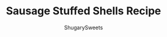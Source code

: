 ---
layout: ../../layouts/MarkdownPostLayout.astro
title: Sausage Stuffed Shells Recipe
author: ShugarySweets
pubDate: 2019-01-15
description: "These Easy, Cheesy Sausage Stuffed Pasta Shells Recipe are the perfect freezer meal idea! They are also a great dinner to bring to family and friends!"
image_url: https://www.shugarysweets.com/wp-content/uploads/2018/12/stuffed-shells-facebook-1.jpg
tags: ["Main Dish","Italian"]
calories: 518
protein: 30
carbohydrates: 11
fats: 39
fiber: 1
ingredients: ["1 box (16 ounce) large pasta shells","1 package (10 ounce) frozen spinach, thawed","2 Tablespoons unsalted butter","2 pounds Italian sausage (no casings)","1 medium onion, diced","1 teaspoon kosher salt","1/4 teaspoon black pepper","1 teaspoon garlic salt","1 Tablespoons worchestershire sauce","1 Tablespoons oregano","1/2-1 teaspoon hot sauce","1/2 cup shredded parmesan cheese","4 cup mozzarella cheese","2 jars Prego Chunky Sauce"]
serves: 40
time: "1 hour 30 minutes"
prepTime: "30 minutes"
instructions: ["Cook large shells pasta according to package directions. Once cooked, separate and place on parchment paper on counter. Set aside.","While pasta is cooking, brown Italian sausage in a large skillet. Once browned, drain grease and return meat to skillet. Add in spinach, butter and onion. Saute for about 2 minutes.","Add in salt, pepper, garlic salt, worcestershire, oregano, and hot sauce. Mix until well combined.","Fold in parmesan cheese and 2 cup mozzarella cheese.","Using a large spoon, stuff each shell with sausage mixture, until all shells are stuffed. Place shells in ziploc bag and freeze until ready to use. When ready to cook, follow step 6 below.","When ready to bake, pour about 2 cup of Prego sauce in bottom of baking dish. Choose a dish size that will fit the number of shells you are going to be cooking. For my family, we each eat about 2-3 shells per meal. On top of sauce, add shells, then more sauce, if desired. Cover dish with foil and bake for 45 minutes in a 350F oven. Remove foil and add remaining 2 cup cheese. Bake an additional 5-15 minutes, until sauce on bottom is bubbly and mixture inside shells is fully heated, and cheese is melted."]
nutrition: ["518 calories","11 grams carbohydrates","96 milligrams cholesterol","39 grams fat","1 grams fiber","30 grams protein","17 grams saturated fat","1386 milligrams sodium","4 grams sugar","0 grams trans fat","23 grams unsaturated fat"]
---